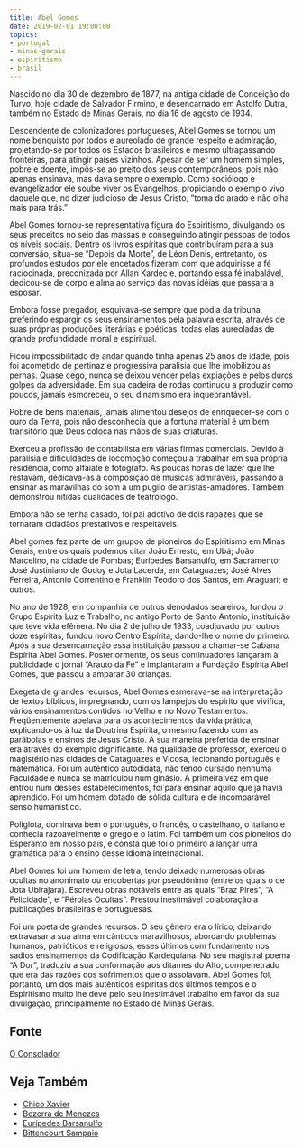 ```yaml
---
title: Abel Gomes
date: 2019-02-01 19:00:00
topics: 
- portugal
- minas-gerais
- espiritismo
- brasil
---
```


Nascido no dia 30 de dezembro de 1877, na antiga cidade de Conceição do Turvo,
hoje cidade de Salvador Firmino, e desencarnado em Astolfo Dutra, também no
Estado de Minas Gerais, no dia 16 de agosto de 1934.

Descendente de colonizadores portugueses, Abel Gomes se tornou um nome benquisto
por todos e aureolado de grande respeito e admiração, projetando-se por todos os
Estados brasileiros e mesmo ultrapassando fronteiras, para atingir países
vizinhos. Apesar de ser um homem simples, pobre e doente, impôs-se ao preito dos
seus contemporâneos, pois não apenas ensinava, mas dava sempre o exemplo. Como
sociólogo e evangelizador ele soube viver os Evangelhos, propiciando o exemplo
vivo daquele que, no dizer judicioso de Jesus Cristo, “toma do arado e não olha
mais para trás.”

Abel Gomes tornou-se representativa figura do Espiritismo, divulgando os seus
preceitos no seio das massas e conseguindo atingir pessoas de todos os níveis
sociais. Dentre os livros espíritas que contribuíram para a sua conversão,
situa-se “Depois da Morte”, de Léon Denis, entretanto, os profundos estudos por
ele encetados fizeram com que adquirisse a fé raciocinada, preconizada por Allan
Kardec e, portando essa fé inabalável, dedicou-se de corpo e alma ao serviço das
novas idéias que passara a esposar.

Embora fosse pregador, esquivava-se sempre que podia da tribuna, preferindo
espargir os seus ensinamentos pela palavra escrita, através de suas próprias
produções literárias e poéticas, todas elas aureoladas de grande profundidade
moral e espiritual.

Ficou impossibilitado de andar quando tinha apenas 25 anos de idade, pois foi
acometido de pertinaz e progressiva paralisia que lhe imobilizou as pernas.
Quase cego, nunca se deixou vencer pelas expiações e pelos duros golpes da
adversidade. Em sua cadeira de rodas continuou a produzir como poucos, jamais
esmoreceu, o seu dinamismo era inquebrantável.

Pobre de bens materiais, jamais alimentou desejos de enriquecer-se com o ouro da
Terra, pois não desconhecia que a fortuna material é um bem transitório que Deus
coloca nas mãos de suas criaturas.

Exerceu a profissão de contabilista em várias firmas comerciais. Devido à
paralisia e dificuldades de locomoção começou a trabalhar em sua própria
residência, como alfaiate e fotógrafo. As poucas horas de lazer que lhe
restavam, dedicava-as à composição de músicas admiráveis, passando a ensinar as
maravilhas do som a um pugilo de artistas-amadores. Também demonstrou nítidas
qualidades de teatrólogo.

Embora não se tenha casado, foi pai adotivo de dois rapazes que se tornaram
cidadãos prestativos e respeitáveis.

Abel gomes fez parte de um grupoo de pioneiros do Espiritismo em Minas Gerais,
entre os quais podemos citar João Ernesto, em Ubá; João Marcelino, na cidade de
Pombas; Eurípedes Barsanulfo, em Sacramento; José Justiniano de Godoy e Jota
Lacerda, em Cataguazes; José Alves Ferreira, Antonio Correntino e Franklin
Teodoro dos Santos, em Araguari; e outros.

No ano de 1928, em companhia de outros denodados seareiros, fundou o Grupo
Espírita Luz e Trabalho, no antigo Porto de Santo Antonio, instituição que teve
vida efêmera. No dia 2 de julho de 1933, coadjuvado por outros doze espíritas,
fundou novo Centro Espírita, dando-lhe o nome do primeiro. Após a sua
desencarnação essa instituição passou a chamar-se Cabana Espírita Abel Gomes.
Posteriormente, os seus continuadores lançaram à publicidade o jornal “Arauto da
Fé” e implantaram a Fundação Espírita Abel Gomes, que passou a amparar 30
crianças.

Exegeta de grandes recursos, Abel Gomes esmerava-se na interpretação de textos
bíblicos, impregnando, com os lampejos do espírito que vivifica, vários
ensinamentos contidos no Velho e no Novo Testamentos. Freqüentemente apelava
para os acontecimentos da vida prática, explicando-os à luz da Doutrina
Espírita, o mesmo fazendo com as parábolas e ensinos de Jesus Cristo. A sua
maneira preferida de ensinar era através do exemplo dignificante.  Na qualidade
de professor, exerceu o magistério nas cidades de Cataguazes e Vicosa,
lecionando português e matemática. Foi um autêntico autodidata, não tendo
cursado nenhuma Faculdade e nunca se matriculou num ginásio. A primeira vez em
que entrou num desses estabelecimentos, foi para ensinar aquilo que já havia
aprendido. Foi um homem dotado de sólida cultura e de incomparável senso
humanístico.

Poliglota, dominava bem o português, o francês, o castelhano, o italiano e
conhecia razoavelmente o grego e o latim. Foi também um dos pioneiros do
Esperanto em nosso país, e consta que foi o primeiro a lançar uma gramática para
o ensino desse idioma internacional.

Abel Gomes foi um homem de letra, tendo deixado numerosas obras ocultas no
anonimato ou encobertas por pseudônimo (entre os quais o de Jota Ubirajara).
Escreveu obras notáveis entre as quais “Braz Pires”, “A Felicidade”, e “Pérolas
Ocultas”. Prestou inestimável colaboração a publicações brasileiras e
portuguesas.

Foi um poeta de grandes recursos. O seu gênero era o lírico, deixando extravasar
a sua alma em cânticos maravilhosos, abordando problemas humanos, patrióticos e
religiosos, esses últimos com fundamento nos sadios ensinamentos da Codificação
Kardequiana. No seu magistral poema “A Dor”, traduziu a sua conformação aos
ditames do Alto, compenetrado que era das razões dos sofrimentos que o
assolavam.  Abel Gomes foi, portanto, um dos mais autênticos espíritas dos
últimos tempos e o Espiritismo muito lhe deve pelo seu inestimável trabalho em
favor da sua divulgação, principalmente no Estado de Minas Gerais.

## Fonte
[O Consolador](http://www.oconsolador.com.br/linkfixo/biografias/abelgomes.html)

## Veja Também
* [Chico Xavier](../chico-xavier)
* [Bezerra de Menezes](../bezerra-de-menezes)
* [Eurípedes Barsanulfo](../euripedes-barsanulfo)
* [Bittencourt Sampaio](../bittencourt-sampaio)
